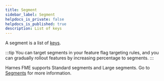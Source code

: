 ```yaml
---
title: Segment
sidebar_label: Segment
helpdocs_is_private: false
helpdocs_is_published: true
description: List of keys
---
```


A segment is a list of [keys](/docs/feature-management-experimentation/10-getting-started/docs/key-concepts/keys/keys.md).

:::tip
You can target segments in your feature flag targeting rules, and you can gradually rollout features by increasing percentage to segments.
:::

Harnes FME supports Standard segments and Large segments. Go to [Segments](/docs/feature-management-experimentation/40-feature-management/docs/manage-audiences/segments.md) for more information.